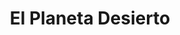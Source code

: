 ---
layout: template_cuentos
title: El Planeta Desierto
texto: Un tímido profesor se embarca en una misión de reconocmiento hacia otro planeta, para investigar lo que podría ser el mayor descubrimiento de su civilización. Conoce al héroe de su niñez, pero ya no es lo que solía ser. En vez de eso es una gran decepción. Juntos se embarcan en un pequeño viaje hacia su destino.
img: el_planeta_desierto.jpg
link: https://www.books2read.com/u/3Roo0p
---